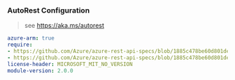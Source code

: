 ### AutoRest Configuration

> see https://aka.ms/autorest

``` yaml
azure-arm: true
require:
- https://github.com/Azure/azure-rest-api-specs/blob/1885c478be60d801deab7ac58ad0dcfb68a774a7/specification/network/resource-manager/readme.md
- https://github.com/Azure/azure-rest-api-specs/blob/1885c478be60d801deab7ac58ad0dcfb68a774a7/specification/network/resource-manager/readme.go.md
license-header: MICROSOFT_MIT_NO_VERSION
module-version: 2.0.0
```